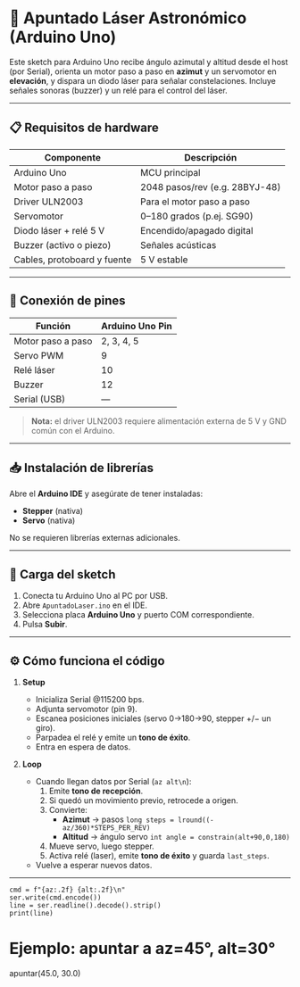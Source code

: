 # 🎯 Apuntado Láser Astronómico (Arduino Uno)

Este sketch para Arduino Uno recibe ángulo azimutal y altitud desde el host (por Serial), orienta un motor paso a paso en **azimut** y un servomotor en **elevación**, y dispara un diodo láser para señalar constelaciones. Incluye señales sonoras (buzzer) y un relé para el control del láser.

---

## 📋 Requisitos de hardware

| Componente                   | Descripción                          |
|------------------------------|--------------------------------------|
| Arduino Uno                  | MCU principal                        |
| Motor paso a paso            | 2048 pasos/rev (e.g. 28BYJ-48)       |
| Driver ULN2003               | Para el motor paso a paso           |
| Servomotor                   | 0–180 grados (p.ej. SG90)            |
| Diodo láser + relé 5 V       | Encendido/apagado digital            |
| Buzzer (activo o piezo)      | Señales acústicas                    |
| Cables, protoboard y fuente  | 5 V estable                          |

---

## 🔌 Conexión de pines

| Función            | Arduino Uno Pin |
|--------------------|-----------------|
| Motor paso a paso  | 2, 3, 4, 5      |
| Servo PWM          | 9               |
| Relé láser         | 10              |
| Buzzer             | 12              |
| Serial (USB)       | —               |

> **Nota:** el driver ULN2003 requiere alimentación externa de 5 V y GND común con el Arduino.

---

## 📥 Instalación de librerías

Abre el **Arduino IDE** y asegúrate de tener instaladas:

- **Stepper** (nativa)  
- **Servo** (nativa)  

No se requieren librerías externas adicionales.

---

## 🚀 Carga del sketch

1. Conecta tu Arduino Uno al PC por USB.  
2. Abre `ApuntadoLaser.ino` en el IDE.  
3. Selecciona placa **Arduino Uno** y puerto COM correspondiente.  
4. Pulsa **Subir**.

---

## ⚙️ Cómo funciona el código

1. **Setup**  
   - Inicializa Serial @115200 bps.  
   - Adjunta servomotor (pin 9).  
   - Escanea posiciones iniciales (servo 0→180→90, stepper +/− un giro).  
   - Parpadea el relé y emite un **tono de éxito**.  
   - Entra en espera de datos.

2. **Loop**  
   - Cuando llegan datos por Serial (`az alt\n`):  
     1. Emite **tono de recepción**.  
     2. Si quedó un movimiento previo, retrocede a origen.  
     3. Convierte:
        - **Azimut** → pasos `long steps = lround((-az/360)*STEPS_PER_REV)`
        - **Altitud** → ángulo servo `int angle = constrain(alt+90,0,180)`
     4. Mueve servo, luego stepper.  
     5. Activa relé (laser), emite **tono de éxito** y guarda `last_steps`.  
   - Vuelve a esperar nuevos datos.

---
    cmd = f"{az:.2f} {alt:.2f}\n"
    ser.write(cmd.encode())
    line = ser.readline().decode().strip()
    print(line)

# Ejemplo: apuntar a az=45°, alt=30°
apuntar(45.0, 30.0)
